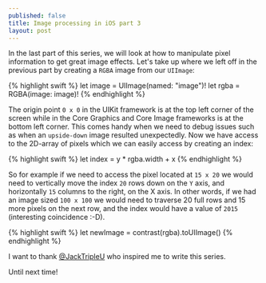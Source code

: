 ```yaml
---
published: false
title: Image processing in iOS part 3
layout: post
---
```

In the last part of this series, we will look at how to manipulate pixel information to get great image effects. Let's take up where we left off in the previous part by creating a `RGBA` image from our `UIImage`:

{% highlight swift %} 
let image = UIImage(named: "image")!
let rgba = RGBA(image: image)!
{% endhighlight %}

The origin point `0 x 0` in the UIKit framework is at the top left corner of the screen while in the Core Graphics and Core Image frameworks is at the bottom left corner. This comes handy when we need to debug issues such as when an `upside-down` image resulted unexpectedly. Now we have access to the 2D-array of pixels which we can easily access by creating an index:

{% highlight swift %} 
let index = y * rgba.width + x
{% endhighlight %}

So for example if we need to access the pixel located at `15 x 20` we would need to vertically move the index `20` rows down on the `Y` axis, and horizontally `15` columns to the right, on the X axis. In other words, if we had an image sized `100 x 100` we would need to traverse 20 full rows and 15 more pixels on the next row, and the index would have a value of `2015` (interesting coincidence :-D).

{% highlight swift %} 
let newImage = contrast(rgba).toUIImage()
{% endhighlight %}

I want to thank [@JackTripleU](https://twitter.com/JackTripleU) who inspired me to write this series.

Until next time!